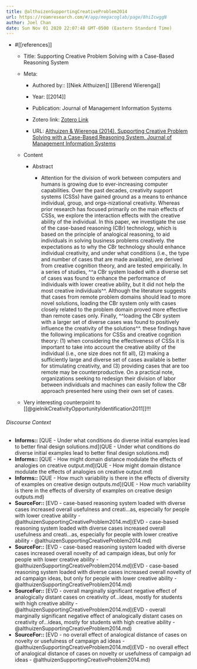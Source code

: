 ```yaml
---
title: @althuizenSupportingCreativeProblem2014
url: https://roamresearch.com/#/app/megacoglab/page/8hiIcwggN
author: Joel Chan
date: Sun Nov 01 2020 22:07:48 GMT-0500 (Eastern Standard Time)
---
```


- #[[references]]

    - Title: Supporting Creative Problem Solving with a Case-Based Reasoning System

    - Meta:

        - Authored by:: [[Niek Althuizen]] [[Berend Wierenga]]

        - Year: [[2014]]

        - Publication: Journal of Management Information Systems

        - Zotero link: [Zotero Link](zotero://select/items/1_NGJH3W5E)

        - URL: [Althuizen & Wierenga (2014). Supporting Creative Problem Solving with a Case-Based Reasoning System. Journal of Management Information Systems](undefined)

    - Content

        - Abstract

            - Attention for the division of work between computers and humans is growing due to ever-increasing computer capabilities. Over the past decades, creativity support systems (CSSs) have gained ground as a means to enhance individual, group, and orga-nizational creativity. Whereas prior research has focused primarily on the main effects of CSSs, we explore the interaction effects with the creative ability of the individual. In this paper, we investigate the use of the case-based reasoning (CBr) technology, which is based on the principle of analogical reasoning, to aid individuals in solving business problems creatively. the expectations as to why the CBr technology should enhance individual creativity, and under what conditions (i.e., the type and number of cases that are made available), are derived from creative cognition theory, and are tested empirically. In a series of studies, ^^a CBr system loaded with a diverse set of cases was found to enhance the performance of individuals with lower creative ability, but it did not help the most creative individuals^^. Although the literature suggests that cases from remote problem domains should lead to more novel solutions, loading the CBr system only with cases closely related to the problem domain proved more effective than remote cases only. Finally, ^^loading the CBr system with a larger set of diverse cases was found to positively influence the creativity of the solutions^^. these findings have the following implications for CSSs and creative cognition theory: (1) when considering the effectiveness of CSSs it is important to take into account the creative ability of the individual (i.e., one size does not fit all), (2) making a sufficiently large and diverse set of cases available is better for stimulating creativity, and (3) providing cases that are too remote may be counterproductive. On a practical note, organizations seeking to redesign their division of labor between individuals and machines can easily follow the CBr approach presented here using their own set of cases.

    - Very interesting counterpoint to [[@gielnikCreativityOpportunityIdentification2011]]!!!

###### Discourse Context

- **Informs::** [QUE - Under what conditions do diverse initial examples lead to better final design solutions.md](QUE - Under what conditions do diverse initial examples lead to better final design solutions.md)
- **Informs::** [QUE - How might domain distance modulate the effects of analogies on creative output.md](QUE - How might domain distance modulate the effects of analogies on creative output.md)
- **Informs::** [QUE - How much variability is there in the effects of diversity of examples on creative design outputs.md](QUE - How much variability is there in the effects of diversity of examples on creative design outputs.md)
- **SourceFor::** [EVD - case-based reasoning system loaded with diverse cases increased overall usefulness and creati...as, especially for people with lower creative ability - @althuizenSupportingCreativeProblem2014.md](EVD - case-based reasoning system loaded with diverse cases increased overall usefulness and creati...as, especially for people with lower creative ability - @althuizenSupportingCreativeProblem2014.md)
- **SourceFor::** [EVD - case-based reasoning system loaded with diverse cases increased overall novelty of ad campaign ideas, but only for people with lower creative ability - @althuizenSupportingCreativeProblem2014.md](EVD - case-based reasoning system loaded with diverse cases increased overall novelty of ad campaign ideas, but only for people with lower creative ability - @althuizenSupportingCreativeProblem2014.md)
- **SourceFor::** [EVD - overall marginally significant negative effect of analogically distant cases on creativity of...ideas, mostly for students with high creative ability - @althuizenSupportingCreativeProblem2014.md](EVD - overall marginally significant negative effect of analogically distant cases on creativity of...ideas, mostly for students with high creative ability - @althuizenSupportingCreativeProblem2014.md)
- **SourceFor::** [EVD - no overall effect of analogical distance of cases on novelty or usefulness of campaign ad ideas - @althuizenSupportingCreativeProblem2014.md](EVD - no overall effect of analogical distance of cases on novelty or usefulness of campaign ad ideas - @althuizenSupportingCreativeProblem2014.md)

